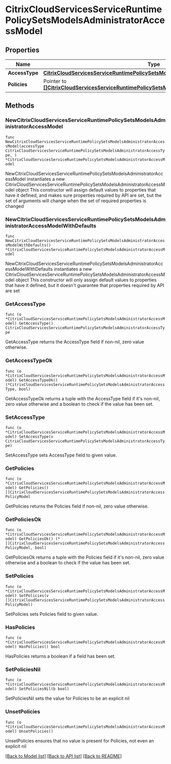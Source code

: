 # CitrixCloudServicesServiceRuntimePolicySetsModelsAdministratorAccessModel

## Properties

Name | Type | Description | Notes
------------ | ------------- | ------------- | -------------
**AccessType** | [**CitrixCloudServicesServiceRuntimePolicySetsModelsAdministratorAccessType**](CitrixCloudServicesServiceRuntimePolicySetsModelsAdministratorAccessType.md) |  | 
**Policies** | Pointer to [**[]CitrixCloudServicesServiceRuntimePolicySetsModelsAdministratorAccessPolicyModel**](CitrixCloudServicesServiceRuntimePolicySetsModelsAdministratorAccessPolicyModel.md) |  | [optional] 

## Methods

### NewCitrixCloudServicesServiceRuntimePolicySetsModelsAdministratorAccessModel

`func NewCitrixCloudServicesServiceRuntimePolicySetsModelsAdministratorAccessModel(accessType CitrixCloudServicesServiceRuntimePolicySetsModelsAdministratorAccessType, ) *CitrixCloudServicesServiceRuntimePolicySetsModelsAdministratorAccessModel`

NewCitrixCloudServicesServiceRuntimePolicySetsModelsAdministratorAccessModel instantiates a new CitrixCloudServicesServiceRuntimePolicySetsModelsAdministratorAccessModel object
This constructor will assign default values to properties that have it defined,
and makes sure properties required by API are set, but the set of arguments
will change when the set of required properties is changed

### NewCitrixCloudServicesServiceRuntimePolicySetsModelsAdministratorAccessModelWithDefaults

`func NewCitrixCloudServicesServiceRuntimePolicySetsModelsAdministratorAccessModelWithDefaults() *CitrixCloudServicesServiceRuntimePolicySetsModelsAdministratorAccessModel`

NewCitrixCloudServicesServiceRuntimePolicySetsModelsAdministratorAccessModelWithDefaults instantiates a new CitrixCloudServicesServiceRuntimePolicySetsModelsAdministratorAccessModel object
This constructor will only assign default values to properties that have it defined,
but it doesn't guarantee that properties required by API are set

### GetAccessType

`func (o *CitrixCloudServicesServiceRuntimePolicySetsModelsAdministratorAccessModel) GetAccessType() CitrixCloudServicesServiceRuntimePolicySetsModelsAdministratorAccessType`

GetAccessType returns the AccessType field if non-nil, zero value otherwise.

### GetAccessTypeOk

`func (o *CitrixCloudServicesServiceRuntimePolicySetsModelsAdministratorAccessModel) GetAccessTypeOk() (*CitrixCloudServicesServiceRuntimePolicySetsModelsAdministratorAccessType, bool)`

GetAccessTypeOk returns a tuple with the AccessType field if it's non-nil, zero value otherwise
and a boolean to check if the value has been set.

### SetAccessType

`func (o *CitrixCloudServicesServiceRuntimePolicySetsModelsAdministratorAccessModel) SetAccessType(v CitrixCloudServicesServiceRuntimePolicySetsModelsAdministratorAccessType)`

SetAccessType sets AccessType field to given value.


### GetPolicies

`func (o *CitrixCloudServicesServiceRuntimePolicySetsModelsAdministratorAccessModel) GetPolicies() []CitrixCloudServicesServiceRuntimePolicySetsModelsAdministratorAccessPolicyModel`

GetPolicies returns the Policies field if non-nil, zero value otherwise.

### GetPoliciesOk

`func (o *CitrixCloudServicesServiceRuntimePolicySetsModelsAdministratorAccessModel) GetPoliciesOk() (*[]CitrixCloudServicesServiceRuntimePolicySetsModelsAdministratorAccessPolicyModel, bool)`

GetPoliciesOk returns a tuple with the Policies field if it's non-nil, zero value otherwise
and a boolean to check if the value has been set.

### SetPolicies

`func (o *CitrixCloudServicesServiceRuntimePolicySetsModelsAdministratorAccessModel) SetPolicies(v []CitrixCloudServicesServiceRuntimePolicySetsModelsAdministratorAccessPolicyModel)`

SetPolicies sets Policies field to given value.

### HasPolicies

`func (o *CitrixCloudServicesServiceRuntimePolicySetsModelsAdministratorAccessModel) HasPolicies() bool`

HasPolicies returns a boolean if a field has been set.

### SetPoliciesNil

`func (o *CitrixCloudServicesServiceRuntimePolicySetsModelsAdministratorAccessModel) SetPoliciesNil(b bool)`

 SetPoliciesNil sets the value for Policies to be an explicit nil

### UnsetPolicies
`func (o *CitrixCloudServicesServiceRuntimePolicySetsModelsAdministratorAccessModel) UnsetPolicies()`

UnsetPolicies ensures that no value is present for Policies, not even an explicit nil

[[Back to Model list]](../README.md#documentation-for-models) [[Back to API list]](../README.md#documentation-for-api-endpoints) [[Back to README]](../README.md)



